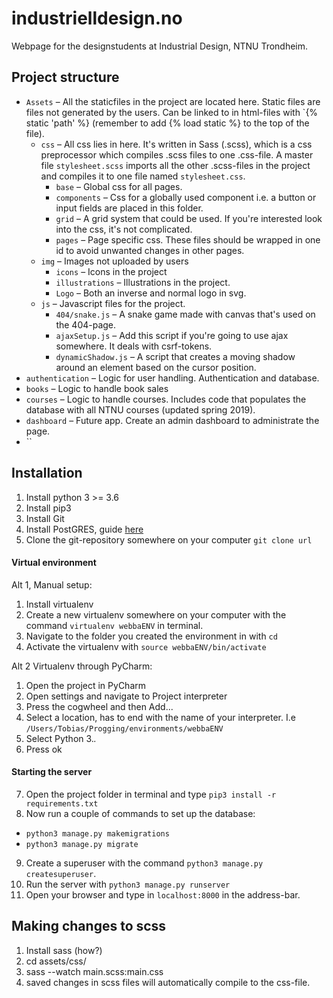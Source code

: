 # industrielldesign.no
Webpage for the designstudents at Industrial Design, NTNU Trondheim.

## Project structure
* `Assets` – All the staticfiles in the project are located here. Static files are files not generated by the users. Can be linked to in html-files with `{% static 'path' %} (remember to add {% load static %} to the top of the file).
  * `css` – All css lies in here. It's written in Sass (.scss), which is a css preprocessor which compiles .scss files to one .css-file. A master file `stylesheet.scss` imports all the other .scss-files in the project and compiles it to one file named `stylesheet.css`.
    * `base` – Global css for all pages.
    * `components` – Css for a globally used component i.e. a button or input fields are placed in this folder.
    * `grid` – A grid system that could be used. If you're interested look into the css, it's not complicated.
    * `pages` – Page specific css. These files should be wrapped in one id to avoid unwanted changes in other pages.
  * `img` – Images not uploaded by users
    * `icons` – Icons in the project
    * `illustrations` – Illustrations in the project.
    * `Logo` – Both an inverse and normal logo in svg.
  * `js` – Javascript files for the project. 
    * `404/snake.js` – A snake game made with canvas that's used on the 404-page.
    * `ajaxSetup.js` – Add this script if you're going to use ajax somewhere. It deals with csrf-tokens.
    * `dynamicShadow.js` – A script that creates a moving shadow around an element based on the cursor position.
* `authentication` – Logic for user handling. Authentication and database.
* `books` – Logic to handle book sales
* `courses` – Logic to handle courses. Includes code that populates the database with all NTNU courses (updated spring 2019).
* `dashboard` – Future app. Create an admin dashboard to administrate the page.
* ``

## Installation

1. Install python 3 >= 3.6
2. Install pip3
3. Install Git
4. Install PostGRES, guide [here](shttps://devcenter.heroku.com/articles/heroku-postgresql#local-setup)
5. Clone the git-repository somewhere on your computer `git clone url`

#### Virtual environment
Alt 1, Manual setup:
1. Install virtualenv
2. Create a new virtualenv somewhere on your computer with the command `virtualenv webbaENV` in terminal.
3. Navigate to the folder you created the environment in with `cd`
4. Activate the virtualenv with `source webbaENV/bin/activate`

Alt 2 Virtualenv through PyCharm:
1. Open the project in PyCharm
2. Open settings and navigate to Project interpreter
3. Press the cogwheel and then Add...
4. Select a location, has to end with the name of your interpreter. I.e `/Users/Tobias/Progging/environments/webbaENV`
5. Select Python 3.*.*
6. Press ok

#### Starting the server

7. Open the project folder in terminal and type `pip3 install -r requirements.txt`
8. Now run a couple of commands to set up the database:
  - `python3 manage.py makemigrations`
  - `python3 manage.py migrate`
9. Create a superuser with the command `python3 manage.py createsuperuser`.
9. Run the server with `python3 manage.py runserver`
10. Open your browser and type in `localhost:8000` in the address-bar.

## Making changes to scss

1. Install sass (how?)
2. cd assets/css/ 
3. sass --watch main.scss:main.css
4. saved changes in scss files will automatically compile to the css-file.

